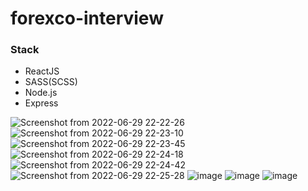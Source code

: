 # forexco-interview

### Stack

- ReactJS
- SASS(SCSS)
- Node.js
- Express


![Screenshot from 2022-06-29 22-22-26](https://user-images.githubusercontent.com/63575553/176435240-e2231cb3-8808-4ae1-9daf-a41318319181.png)
![Screenshot from 2022-06-29 22-23-10](https://user-images.githubusercontent.com/63575553/176435324-9cac49bc-2570-4aff-96d6-a823b19bd4d5.png)
![Screenshot from 2022-06-29 22-23-45](https://user-images.githubusercontent.com/63575553/176435452-670e72e2-a2bd-4ce5-9e27-74f47ff0538c.png)
![Screenshot from 2022-06-29 22-24-18](https://user-images.githubusercontent.com/63575553/176435779-b411c0f9-27b5-457f-ae7b-06b92dabcd76.png)
![Screenshot from 2022-06-29 22-24-42](https://user-images.githubusercontent.com/63575553/176435655-369c1bbb-118a-49b6-b3e6-51df1be78cf2.png)
![Screenshot from 2022-06-29 22-25-28](https://user-images.githubusercontent.com/63575553/176435764-92c5b424-14a4-4491-9fb3-ddcb48a0f995.png)
![image](https://user-images.githubusercontent.com/63575553/176435884-1b334bcc-58c3-4c78-bb88-52ddf07534eb.png)
![image](https://user-images.githubusercontent.com/63575553/176437820-be8977ad-2cf8-4aaf-a2a3-328d6aa9139f.png)
![image](https://user-images.githubusercontent.com/63575553/176438867-180126e0-da14-420c-9894-336dfe0b1400.png)



